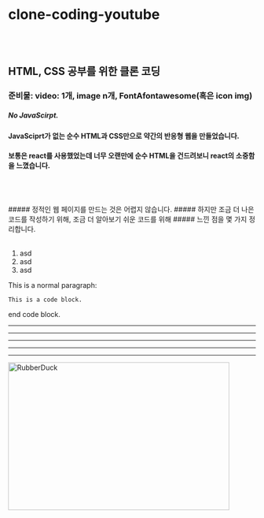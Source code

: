 # clone-coding-youtube
<br/>
<br/>

## HTML, CSS 공부를 위한 클론 코딩

### 준비물: video: 1개, image n개, FontAfontawesome(혹은 icon img)       
##### No JavaScirpt.

#### JavaSciprt가 없는 순수 HTML과 CSS만으로 약간의 반응형 웹을 만들었습니다.


#### 보통은 react를 사용했었는데 너무 오랜만에  순수 HTML을 건드려보니 react의 소중함을 느꼈습니다.

<br/>
<br/>
<br/>
##### 정적인 웹 페이지를 만드는 것은 어렵지 않습니다.
##### 하지만 조금 더 나은 코드를 작성하기 위해, 조금 더 알아보기 쉬운 코드를 위해
##### 느낀 점을 몇 가지 정리합니다.
<br/>
<br/>





1. asd
2. asd
3. asd


This is a normal paragraph:

    This is a code block.
    
end code block.


* * *

***

*****

- - -

---------------------------------------


<img src="/사진/img.png" width="450px" height="300px" title="px(픽셀) 크기 설정" alt="RubberDuck"></img>
